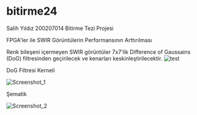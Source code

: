# bitirme24
Salih Yıldız 200207014 Bitirme Tezi Projesi

FPGA'ler ile SWIR Görüntülerin Performansının Arttırılması

Renk bileşeni içermeyen SWIR görüntüler 7x7'lik Difference of Gaussains (DoG) filtresinden geçirilecek ve kenarları keskinleştirilecektir.
![test](https://github.com/samed12pqr/bitirme24/assets/165570990/511f0850-5ded-4898-b8b7-7e02d10b60d3)

DoG Filtresi Kerneli

![Screenshot_1](https://github.com/samed12pqr/bitirme24/assets/165570990/0e3047f6-90c5-4ef9-90e0-4ab5001d5516)

Şematik

![Screenshot_2](https://github.com/samed12pqr/bitirme24/assets/165570990/d63133e1-e00b-4279-896a-f5cbaca97ed5)

